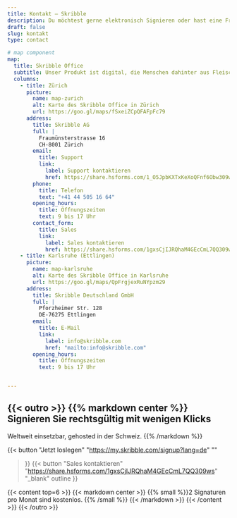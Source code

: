```yaml
---
title: Kontakt – Skribble
description: Du möchtest gerne elektronisch Signieren oder hast eine Frage? Dann kannst du dich gerne per Telefon oder E-Mail bei uns melden.
draft: false
slug: kontakt
type: contact

# map component
map:
  title: Skribble Office
  subtitle: Unser Produkt ist digital, die Menschen dahinter aus Fleisch und Blut. Man trifft sie in unseren Offices in der Schweiz und in Deutschland.
  columns:
    - title: Zürich
      picture:
        name: map-zurich
        alt: Karte des Skribble Office in Zürich
        url: https://goo.gl/maps/fSxeiZCpQFAFpFc79
      address:
        title: Skribble AG
        full: |
          Fraumünsterstrasse 16
          CH-8001 Zürich
        email:
          title: Support
          link:
            label: Support kontaktieren
            href: https://share.hsforms.com/1_O5JpbKXTxKeXoQFnf6Obw309ws
        phone: 
          title: Telefon
          text: "+41 44 505 16 64"
        opening_hours:
          title: Öffnungszeiten
          text: 9 bis 17 Uhr
        contact_form:
          title: Sales
          link:
            label: Sales kontaktieren
            href: https://share.hsforms.com/1gxsCjIJRQhaM4GEcCmL7QQ309ws
    - title: Karlsruhe (Ettlingen)
      picture:
        name: map-karlsruhe
        alt: Karte des Skribble Office in Karlsruhe
        url: https://goo.gl/maps/QpFrgjexRuNYpzm29
      address:
        title: Skribble Deutschland GmbH
        full: |
          Pforzheimer Str. 128
          DE-76275 Ettlingen
        email:
          title: E-Mail 
          link:
            label: info@skribble.com
            href: "mailto:info@skribble.com"
        opening_hours:
          title: Öffnungszeiten
          text: 9 bis 17 Uhr


---
```


[//]: # (--------------------------------------------------------------------------------------------------------------)

{{< outro >}}
{{% markdown center %}}
Signieren Sie rechtsgültig 
mit wenigen Klicks
---
Weltweit einsetzbar, gehosted in der Schweiz.
{{% /markdown %}}

{{< button
  "Jetzt loslegen"
  "https://my.skribble.com/signup?lang=de"
  ""
>}}
{{< button
  "Sales kontaktieren"
  "https://share.hsforms.com/1gxsCjIJRQhaM4GEcCmL7QQ309ws"
  "_blank"
  outline
>}}

{{< content top=6 >}}
{{< markdown center >}}
{{% small %}}2 Signaturen pro Monat sind kostenlos.
{{% /small %}} 
{{< /markdown >}}
{{< /content >}}
{{< /outro >}}
